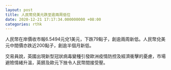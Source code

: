 ```yaml
---
layout: post
title: 人民幣兌美元跌至逾兩周低位
date: 2020-12-21 17:17:34.000000000 +08:00
categories: rthk
---
```


人民幣在岸價收市報6.5494元兌1美元，下跌79點子，創逾兩周新低。人民幣兌美元中間價亦跌近200點子，創逾半個月新低。

交易員說，英國出現新型冠狀病毒變種引發歐洲疫情防控及經濟衝擊的憂慮，市場避險情緒升溫，英鎊及歐元下挫令人民幣間接受壓。
